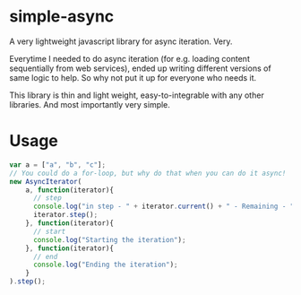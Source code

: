 simple-async
============

A very lightweight javascript library for async iteration. Very.

Everytime I needed to do async iteration (for e.g. loading content sequentially from web services), ended up writing different versions of same logic to help. So why not put it up for everyone who needs it.

This library is thin and light weight, easy-to-integrable with any other libraries. And most importantly very simple.

Usage
=====

```js
var a = ["a", "b", "c"];
// You could do a for-loop, but why do that when you can do it async!
new AsyncIterator(
    a, function(iterator){
      // step
      console.log("in step - " + iterator.current() + " - Remaining - " + iterator.remaining());
      iterator.step();
    }, function(iterator){
      // start
      console.log("Starting the iteration");
    }, function(iterator){
      // end
      console.log("Ending the iteration");
    }
).step();

```
